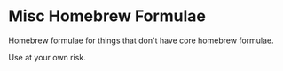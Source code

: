 Misc Homebrew Formulae
======================

Homebrew formulae for things that don't have core homebrew formulae.

Use at your own risk.
